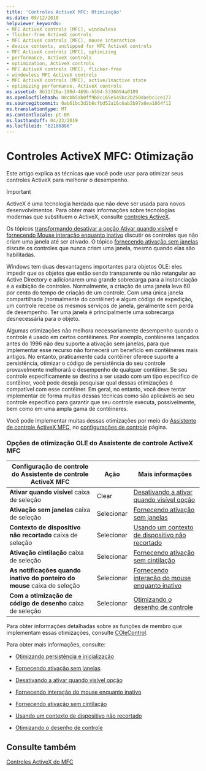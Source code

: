 ```yaml
---
title: 'Controles ActiveX MFC: Otimização'
ms.date: 09/12/2018
helpviewer_keywords:
- MFC ActiveX controls [MFC], windowless
- flicker-free ActiveX controls
- MFC ActiveX controls [MFC], mouse interaction
- device contexts, unclipped for MFC ActiveX controls
- MFC ActiveX controls [MFC], optimizing
- performance, ActiveX controls
- optimization, ActiveX controls
- MFC ActiveX controls [MFC], flicker-free
- windowless MFC ActiveX controls
- MFC ActiveX controls [MFC], active/inactive state
- optimizing performance, ActiveX controls
ms.assetid: 8b11f26a-190d-469b-b594-5336094a0109
ms.openlocfilehash: 08cbb5ab0ff9b8c165e549bc2b250daebc1ce177
ms.sourcegitcommit: 0ab61bc3d2b6cfbd52a16c6ab2b97a8ea1864f12
ms.translationtype: MT
ms.contentlocale: pt-BR
ms.lasthandoff: 04/23/2019
ms.locfileid: "62186886"
---
```

# <a name="mfc-activex-controls-optimization"></a>Controles ActiveX MFC: Otimização

Este artigo explica as técnicas que você pode usar para otimizar seus controles ActiveX para melhorar o desempenho.

>[!IMPORTANT]
> ActiveX é uma tecnologia herdada que não deve ser usada para novos desenvolvimentos. Para obter mais informações sobre tecnologias modernas que substituem o ActiveX, consulte [controles ActiveX](activex-controls.md).

Os tópicos [transformando desativar a opção Ativar quando visível](../mfc/turning-off-the-activate-when-visible-option.md) e [fornecendo Mouse interação enquanto inativo](../mfc/providing-mouse-interaction-while-inactive.md) discutir os controles que não criam uma janela até ser ativado. O tópico [fornecendo ativação sem janelas](../mfc/providing-windowless-activation.md) discute os controles que nunca criam uma janela, mesmo quando elas são habilitadas.

Windows tem duas desvantagens importantes para objetos OLE: eles impedir que os objetos que estão sendo transparente ou não retangular ao Active Directory e adicionarem uma grande sobrecarga para a instanciação e a exibição de controles. Normalmente, a criação de uma janela leva 60 por cento do tempo de criação de um controle. Com uma única janela compartilhada (normalmente do contêiner) e algum código de expedição, um controle recebe os mesmos serviços de janela, geralmente sem perda de desempenho. Ter uma janela é principalmente uma sobrecarga desnecessária para o objeto.

Algumas otimizações não melhora necessariamente desempenho quando o controle é usado em certos contêineres. Por exemplo, contêineres lançados antes do 1996 não deu suporte a ativação sem janelas, para que implementar esse recurso não fornecerá um benefício em contêineres mais antigos. No entanto, praticamente cada contêiner oferece suporte a persistência, otimizar o código de persistência do seu controle provavelmente melhorará o desempenho de qualquer contêiner. Se seu controle especificamente se destina a ser usado com um tipo específico de contêiner, você pode deseja pesquisar qual dessas otimizações é compatível com esse contêiner. Em geral, no entanto, você deve tentar implementar de forma muitas dessas técnicas como são aplicáveis ao seu controle específico para garantir que seu controle executa, possivelmente, bem como em uma ampla gama de contêineres.

Você pode implementar muitas dessas otimizações por meio do [Assistente de controle ActiveX MFC](../mfc/reference/mfc-activex-control-wizard.md), no [configurações de controle](../mfc/reference/control-settings-mfc-activex-control-wizard.md) página.

### <a name="mfc-activex-control-wizard-ole-optimization-options"></a>Opções de otimização OLE do Assistente de controle ActiveX MFC

|Configuração de controle do Assistente de controle ActiveX MFC|Ação|Mais informações|
|-------------------------------------------------------|------------|----------------------|
|**Ativar quando visível** caixa de seleção|Clear|[Desativando a ativar quando visível opção](../mfc/turning-off-the-activate-when-visible-option.md)|
|**Ativação sem janelas** caixa de seleção|Selecionar|[Fornecendo ativação sem janelas](../mfc/providing-windowless-activation.md)|
|**Contexto de dispositivo não recortado** caixa de seleção|Selecionar|[Usando um contexto de dispositivo não recortado](../mfc/using-an-unclipped-device-context.md)|
|**Ativação cintilação** caixa de seleção|Selecionar|[Fornecendo ativação sem cintilação](../mfc/providing-flicker-free-activation.md)|
|**As notificações quando inativo do ponteiro do mouse** caixa de seleção|Selecionar|[Fornecendo interação do mouse enquanto inativo](../mfc/providing-mouse-interaction-while-inactive.md)|
|**Com a otimização de código de desenho** caixa de seleção|Selecionar|[Otimizando o desenho de controle](../mfc/optimizing-control-drawing.md)|

Para obter informações detalhadas sobre as funções de membro que implementam essas otimizações, consulte [COleControl](../mfc/reference/colecontrol-class.md).

Para obter mais informações, consulte:

- [Otimizando persistência e inicialização](../mfc/optimizing-persistence-and-initialization.md)

- [Fornecendo ativação sem janelas](../mfc/providing-windowless-activation.md)

- [Desativando a ativar quando visível opção](../mfc/turning-off-the-activate-when-visible-option.md)

- [Fornecendo interação do mouse enquanto inativo](../mfc/providing-mouse-interaction-while-inactive.md)

- [Fornecendo ativação sem cintilação](../mfc/providing-flicker-free-activation.md)

- [Usando um contexto de dispositivo não recortado](../mfc/using-an-unclipped-device-context.md)

- [Otimizando o desenho de controle](../mfc/optimizing-control-drawing.md)

## <a name="see-also"></a>Consulte também

[Controles ActiveX do MFC](../mfc/mfc-activex-controls.md)
